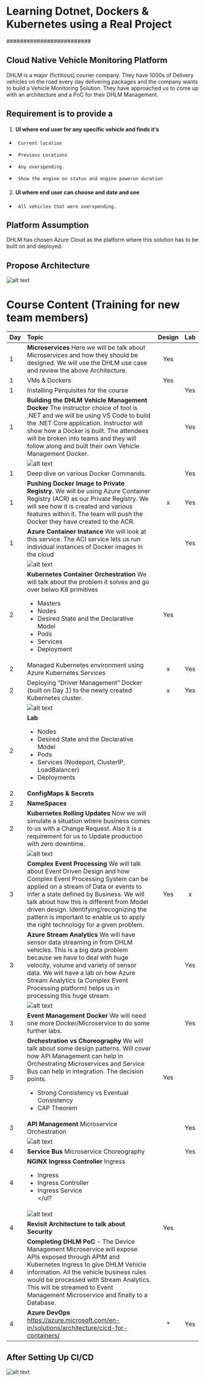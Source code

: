 # Learning Dotnet, Dockers & Kubernetes using a Real Project
#########################

## Cloud Native Vehicle Monitoring Platform
DHLM is a major (fictitious) courier company. They have 1000s of Delivery vehicles on the road every day delivering packages and the company wants to build a Vehicle Monitoring Solution. They have approached us to come up with an architecture and a PoC for their DHLM Management.

## Requirement is to provide a
1. #### UI where end user for any specific vehicle and finds it’s
+	   Current location
+	   Previous Locations
+	   Any overspending.
+	   Show the engine on status and engine poweron duration
2. #### UI where end user can choose and date and see
+	   All vehicles that were overspending.

## Platform Assumption
DHLM has chosen Azure Cloud as the platform where this solution has to be built on and deployed.

## Propose Architecture
![alt text](https://github.com/mohammednaseem/CloudNative/blob/master/images/architecture.png "Architecture")

# Course Content (Training for new team members)

| Day           | Topic           | Design    | Lab  |
| ------------|:-------------|:------:|:-----:|
| 1      | **Microservices** Here we will be talk about Microservices and how they should be designed. We will use the DHLM use case and review the above Architecture.  | Yes   |  |
| 1| VMs & Dockers  |   Yes  |  |
| 1 | Installing Perquisites for the course |  | Yes |
| 1 | **Building the DHLM Vehicle Management Docker** The instructor choice of tool is .NET and we will be using VS Code to build the .NET Core application. Instructor will show how a Docker is built. The attendees will be broken into teams and they will follow along and built their own Vehicle Management Docker. |  | Yes |
||![alt text](https://github.com/mohammednaseem/CloudNative/blob/master/images/food.png "Food")|||
| 1 | Deep dive on various Docker Commands.|  | Yes |
| 1 | **Pushing Docker Image to Private Registry.** We will be using Azure Container Registry (ACR) as our Private Registry. We will see how it is created and various features within it. The team will push the Docker they have created to the ACR. | x | Yes |
| 1 | **Azure Container Instance** We will look at this service. The ACI service lets us run individual instances of Docker images in the cloud |  | Yes |
||![alt text](https://github.com/mohammednaseem/CloudNative/blob/master/images/sleep.png "Sleep")|||
| 2 | **Kubernetes Container Orchestration** We will talk about the problem it solves and go over belwo K8 primitives <ul><li>Masters</li><li>Nodes</li><li>Desired State and the Declarative Model</li><li>Pods</li><li>Services</li><li>Deployment</li></ul> | Yes | |
| 2 | Managed Kubernetes environment using Azure Kubernetes Services  | x | Yes |
| 2 | Deploying “Driver Management” Docker (built on Day 1) to the newly created Kubernetes cluster.| x | Yes |
||![alt text](https://github.com/mohammednaseem/CloudNative/blob/master/images/food.png "Food")|||
| 2 | **Lab** <ul><li>Nodes</li><li>Desired State and the Declarative Model</li><li>Pods</li><li>Services (Nodeport, ClusterIP, LoadBalancer)</li><li>Deployments</li></ul> | | |
| 2 | **ConfigMaps & Secrets** | | |
| 2 | **NameSpaces** | | |
| 2| **Kubernetes Rolling Updates** Now we will simulate a situation where business comes to us with a Change Request. Also it is a requirement for us to Update production with zero downtime.
||![alt text](https://github.com/mohammednaseem/CloudNative/blob/master/images/sleep.png "Sleep")|||
| 3 | **Complex Event Processing** We will talk about Event Driven Design and how Complex Event Processing System can be applied on a stream of Data or events to infer a state defined by Business. We will talk about how this is different from Model driven design. Identifying/recognizing the pattern is important to enable us to apply the right technology for a given problem. | Yes |  x |
| 3  | **Azure Stream Analytics** We will have sensor data streaming in from DHLM vehicles. This is a big data problem because we have to deal with huge velocity, volume and variety of sensor data. We will have a lab on how Azure Stream Analytics (a Complex Event Processing platform) helps us in processing this huge stream. | | Yes |
||![alt text](https://github.com/mohammednaseem/CloudNative/blob/master/images/food.png "Food")|||
| 3 | **Event Management Docker** We will need one more Docker/Microservice to do some further labs. | | Yes |
| 3 | **Orchestration vs Choreography** We will talk about some design patterns. Will cover how API Management can help in Orchestrating Microservices and Service Bus can help in integration. The decision points. <ul><li>Strong Consistency vs Eventual Consistency </li><li>CAP Theorem</li></ul> | Yes | |
| 3 | **API Management** Microservice Orchestration | | Yes |
||![alt text](https://github.com/mohammednaseem/CloudNative/blob/master/images/sleep.png "Sleep")|||
| 4 | **Service Bus** Microservice Choreography | | Yes|
| 4 | **NGINX Ingress Controller** Ingress <ul><li>Ingress</li><li>Ingress Controller</li><li>Ingress Service</li></ul? | | 
  ||![alt text](https://github.com/mohammednaseem/CloudNative/blob/master/images/food.png "Food")|||
| 4 | **Revisit Architecture to talk about Security** | Yes | |
| 4 | **Completing DHLM PoC** - The Device Management Microservice will expose APIs exposed through APIM and Kubernetes Ingress to give DHLM Vehicle information. All the vehicle business rules would be processed with Stream Analytics. This will be streamed to Event Management Microservice and finally to a Database. | | |
| 4 | **Azure DevOps** https://azure.microsoft.com/en-in/solutions/architecture/cicd-for-containers/   | * | Yes |
  
## After Setting Up CI/CD
![alt text](https://github.com/mohammednaseem/CloudNative/blob/master/images/cicd.png "Continous Integration & Deployment")
  
